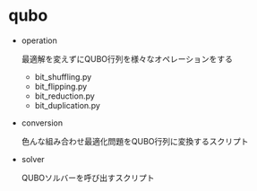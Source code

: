 # qubo
* operation
  
  最適解を変えずにQUBO行列を様々なオペレーションをする
  
    * bit_shuffling.py
    * bit_flipping.py
    * bit_reduction.py
    * bit_duplication.py
* conversion
  
  色んな組み合わせ最適化問題をQUBO行列に変換するスクリプト
  
* solver
  
  QUBOソルバーを呼び出すスクリプト

